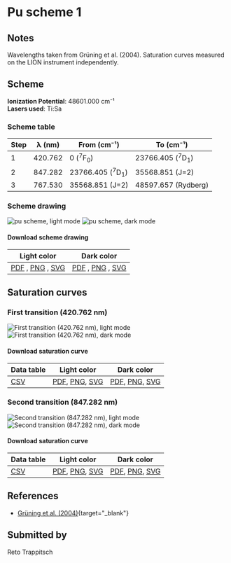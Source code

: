 # Pu scheme 1

## Notes

Wavelengths taken from Grüning et al. (2004). Saturation curves measured on the LION instrument independently.



## Scheme

**Ionization Potential**: 48601.000 cm⁻¹  
**Lasers used**: Ti:Sa

### Scheme table

| Step | λ (nm)  |        From (cm⁻¹)        |         To (cm⁻¹)         |
| ---- | ------- | ------------------------- | ------------------------- |
| 1    | 420.762 | 0 ($^{7}$F$_{0}$)         | 23766.405 ($^{7}$D$_{1}$) |
| 2    | 847.282 | 23766.405 ($^{7}$D$_{1}$) | 35568.851 (J=2)           |
| 3    | 767.530 | 35568.851 (J=2)           | 48597.657 (Rydberg)       |


### Scheme drawing

![pu scheme, light mode](pu-001/pu-001-light.png#only-light)
![pu scheme, dark mode](pu-001/pu-001-dark-web.png#only-dark)

#### Download scheme drawing

|                                            Light color                                            |                                           Dark color                                           |
| ------------------------------------------------------------------------------------------------- | ---------------------------------------------------------------------------------------------- |
| [PDF](pu-001/pu-001-light.pdf) , [PNG](pu-001/pu-001-light.png) , [SVG](pu-001/pu-001-light.svg)  | [PDF](pu-001/pu-001-dark.pdf) , [PNG](pu-001/pu-001-dark.png) , [SVG](pu-001/pu-001-dark.svg)  |


## Saturation curves

### First transition (420.762 nm)



![First transition (420.762 nm), light mode](pu-001/sat-0-light.png#only-light)
![First transition (420.762 nm), dark mode](pu-001/sat-0-dark-web.png#only-dark)


#### Download saturation curve

|             Data table             |                                         Light color                                         |                                        Dark color                                        |
| ---------------------------------- | ------------------------------------------------------------------------------------------- | ---------------------------------------------------------------------------------------- |
| [CSV](pu-001/sat-0-data-table.csv) | [PDF](pu-001/sat-0-light.pdf), [PNG](pu-001/sat-0-light.png), [SVG](pu-001/sat-0-light.svg) | [PDF](pu-001/sat-0-dark.pdf), [PNG](pu-001/sat-0-dark.png), [SVG](pu-001/sat-0-dark.svg) |


### Second transition (847.282 nm)



![Second transition (847.282 nm), light mode](pu-001/sat-1-light.png#only-light)
![Second transition (847.282 nm), dark mode](pu-001/sat-1-dark-web.png#only-dark)


#### Download saturation curve

|             Data table             |                                         Light color                                         |                                        Dark color                                        |
| ---------------------------------- | ------------------------------------------------------------------------------------------- | ---------------------------------------------------------------------------------------- |
| [CSV](pu-001/sat-1-data-table.csv) | [PDF](pu-001/sat-1-light.pdf), [PNG](pu-001/sat-1-light.png), [SVG](pu-001/sat-1-light.svg) | [PDF](pu-001/sat-1-dark.pdf), [PNG](pu-001/sat-1-dark.png), [SVG](pu-001/sat-1-dark.svg) |




## References

  - [Grüning et al. (2004)](https://doi.org/10.1016/j.ijms.2004.04.013){target="_blank"}



## Submitted by

Reto Trappitsch

